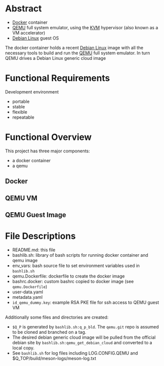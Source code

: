<!--
-->

Abstract
========

* [Docker](https://www.docker.com/) container
* [QEMU](https://www.qemu.org/) full system emulator, 
  using the [KVM](https://www.linux-kvm.org/page/Main_Page) hypervisor
  (also known as a VM accelerator)
* [Debian Linux](https://www.debian.org/) guest OS

The docker container holds a recent [Debian Linux]() image with all the
necessary tools to build and run the [QEMU]() full system emulator.  In turn
QEMU drives a Debian Linux generic cloud image

Functional Requirements
=======================

Development environment
* portable
* stable
* flexible
* repeatable

Functional Overview
===================
This project has three major components:
* a docker container
* a qemu 

Docker
------

QEMU VM
-------

QEMU Guest Image
----------------

File Descriptions
=================
* README.md: this file
* bashlib.sh: library of bash scripts for running docker container and qemu image
* env_vars: bash source file to set environment variables used in `bashlib.sh`
* qemu.Dockerfile: dockerfile to create the docker image
* bashrc.docker: custom bashrc copied to docker image (see `qemu.Dockerfile`)
* user-data.yaml
* metadata.yaml 
* `id_qemu_dummy.key`: example RSA PKE file for ssh access to QEMU guest VM

Additionally some files and directories are created:
* `$Q_P` is generated by `bashlib.sh:q_p_bld`. The `qemu.git` repo is assumed
  to be cloned and branched on a tag.
* The desired debian generic cloud image will be pulled from the official
  debian site by `bashlib.sh:qemu_get_debian_cloud` and converted to a local
  copy.
* See `bashlib.sh` for log files including LOG.CONFIG.QEMU and
  $Q_TOP/build/meson-logs/meson-log.txt
